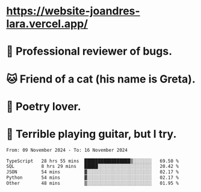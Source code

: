 # https://website-joandres-lara.vercel.app/
# 🐛 Professional reviewer of bugs.
# 🐱 Friend of a cat (his name is Greta).
# 📜 Poetry lover.
# 🎸 Terrible playing guitar, but I try.

<!--START_SECTION:waka-->

```txt
From: 09 November 2024 - To: 16 November 2024

TypeScript   28 hrs 55 mins  █████████████████▒░░░░░░░   69.50 %
SQL          8 hrs 29 mins   █████░░░░░░░░░░░░░░░░░░░░   20.42 %
JSON         54 mins         ▓░░░░░░░░░░░░░░░░░░░░░░░░   02.17 %
Python       54 mins         ▓░░░░░░░░░░░░░░░░░░░░░░░░   02.17 %
Other        48 mins         ▒░░░░░░░░░░░░░░░░░░░░░░░░   01.95 %
```

<!--END_SECTION:waka-->

